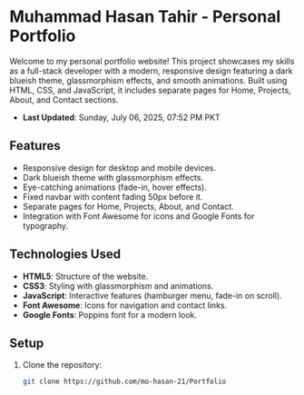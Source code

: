 # Muhammad Hasan Tahir - Personal Portfolio

Welcome to my personal portfolio website! This project showcases my skills as a full-stack developer with a modern, responsive design featuring a dark blueish theme, glassmorphism effects, and smooth animations. Built using HTML, CSS, and JavaScript, it includes separate pages for Home, Projects, About, and Contact sections.

- **Last Updated**: Sunday, July 06, 2025, 07:52 PM PKT

## Features
- Responsive design for desktop and mobile devices.
- Dark blueish theme with glassmorphism effects.
- Eye-catching animations (fade-in, hover effects).
- Fixed navbar with content fading 50px before it.
- Separate pages for Home, Projects, About, and Contact.
- Integration with Font Awesome for icons and Google Fonts for typography.

## Technologies Used
- **HTML5**: Structure of the website.
- **CSS3**: Styling with glassmorphism and animations.
- **JavaScript**: Interactive features (hamburger menu, fade-in on scroll).
- **Font Awesome**: Icons for navigation and contact links.
- **Google Fonts**: Poppins font for a modern look.

## Setup
1. Clone the repository:
   ```bash
   git clone https://github.com/mo-hasan-21/Portfolio
